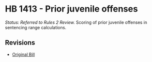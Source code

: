 # HB 1413 - Prior juvenile offenses
*Status: Referred to Rules 2 Review.*
Scoring of prior juvenile offenses in sentencing range calculations.

## Revisions
* [Original Bill](1/)